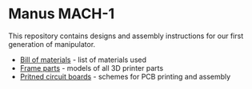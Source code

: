 # Manus MACH-1

This repository contains designs and assembly instructions for our first generation of manipulator.

 * [Bill of materials](bom.md) - list of materials used
 * [Frame parts](parts) - models of all 3D printer parts
 * [Pritned circuit boards](pcb) - schemes for PCB printing and assembly
